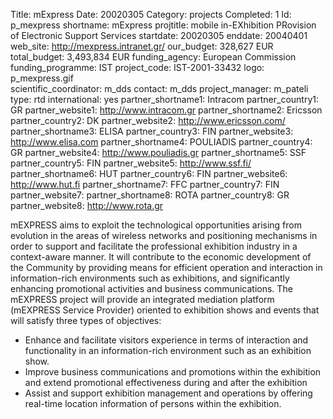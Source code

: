 Title: mExpress
Date:  20020305
Category: projects
Completed: 1
Id: p_mexpress
shortname: mExpress
projtitle: mobile in-EXhibition PRovision of Electronic Support Services
startdate: 20020305
enddate: 20040401
web_site: http://mexpress.intranet.gr/
our_budget: 328,627 EUR
total_budget: 3,493,834 EUR
funding_agency: European Commission
funding_programme: IST
project_code: IST-2001-33432
logo: p_mexpress.gif  
scientific_coordinator: m_dds
contact: m_dds
project_manager: m_pateli
type: rtd
international: yes
partner_shortname1: Intracom
partner_country1: GR
partner_website1: http://www.intracom.gr
partner_shortname2: Ericsson
partner_country2: DK
partner_website2: http://www.ericsson.com/
partner_shortname3: ELISA
partner_country3: FIN
partner_website3: http://www.elisa.com
partner_shortname4: POULIADIS
partner_country4: GR
partner_website4: http://www.pouliadis.gr
partner_shortname5: SSF
partner_country5: FIN
partner_website5: http://www.ssf.fi/
partner_shortname6: HUT
partner_country6: FIN
partner_website6: http://www.hut.fi
partner_shortname7: FFC
partner_country7: FIN
partner_website7:
partner_shortname8: ROTA
partner_country8: GR
partner_website8: http://www.rota.gr

mEXPRESS aims to exploit the technological opportunities arising from
evolution in the areas of wireless networks and positioning mechanisms in
order to support and facilitate the professional exhibition industry in
a context-aware manner. It will contribute to the economic development of
the Community by providing means for efficient operation and interaction
in information-rich environments such as exhibitions, and significantly
enhancing promotional activities and business communications. The mEXPRESS
project will provide an integrated mediation platform (mEXPRESS Service
Provider) oriented to exhibition shows and events that will satisfy
three types of objectives:
<ul>
	<li>Enhance and facilitate visitors experience in terms of interaction and functionality in an information-rich environment such as an exhibition show.</li>
	<li>Improve business communications and promotions within the exhibition and extend promotional effectiveness during and after the exhibition</li>
	<li>Assist and support exhibition management and operations by offering real-time location information of persons within the exhibition.</li>
</ul>

